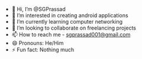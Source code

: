 - 👋 Hi, I’m @SGPrassad
- 👀 I’m interested in creating android applications
- 🌱 I’m currently learning computer networking
- 💞️ I’m looking to collaborate on freelancing projects
- 📫 How to reach me - sgprassad001@gmail.com
- 😄 Pronouns: He/Him
- ⚡ Fun fact: Nothing much

<!---
SGPrassad/SGPrassad is a ✨ special ✨ repository because its `README.md` (this file) appears on your GitHub profile.
You can click the Preview link to take a look at your changes.
--->

